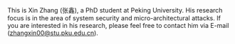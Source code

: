 This is Xin Zhang (张鑫), a PhD student at Peking University. His research focus is in the area of system security and micro-architectural attacks. If you are interested in his research, please feel free to contact him via E-mail (zhangxin00@stu.pku.edu.cn).
